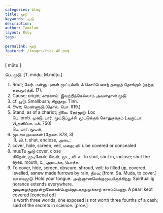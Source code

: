 ```yaml
---
categories: blog
title: மூடு
keywords: மூடு
description: 
author: Tamilan
layout: Ruby
tags: 
 
permalink: மூடு
featured: /images/ttak-48.png
---
```

  
[ mūṭu ]  
  
பெ. மூடு. [T. mōḍu, M.mūṭu.]  
1. Root; வேர். மன்னு புனன் மூட்டில்விடக் கொப்பெலாந் தழைத் தோங்கும் (குற்றா. தல.மூர்த்தி. 17).   
2. Cause; origin; காரணம். இவற்றிற்கெல்லாம் அவன்தான் மூடு.   
3. cf. பூடு. Smallbush; சிறுதூறு. Tinn.   
4. Ewe; பெண்ணாடு.(தொல். பொ. 619.)   
5. Stand, as of a chariot; நிலை. தேர்மூடு. Loc  
பெ. prob. முகடு. பார். மூட்டுப்பூச்சி. மூட்டுக்குங் கொதுகுக்கும் (அருட்பா, vi,தனிப்பா. பக். 750)  
பெ. பார். மூடன்,   
1. மூடாய முயலகன் (தேவா. 878, 3)  
III. வி. t. shut, enclose, அடை;   
2. cover, hide, screen, veil, மறை; வி. i. be covered or concealed  
3. muuTu மூடு cover, close  
கிறேன், மூடினேன், வேன், மூட, வி. a. To shut, shut in, inclose; shut the eyes. mouth, c., அடைக்க, பொத்த.   
2. To cover, hide, screen, obscure, shroud, veil; to filled up, covered, levelled, asnew made furrows by rain, நிரவ; [from. Sa. Muda, to cover.]  
வாயைமூடு. Hold your tongue. அஞ்ஞானமெங்குமூடியிருக்கிறது. Spiritual ig norance extends everywhere. மூடினமுத்துமூன்றுலோகம்பெறும்மூடாததுமுக்காற் காசும்பெறாது. A pearl kept covered [conceal ed]  
is worth three worlds, one exposed is not worth three fourths of a cash; said of the secrets in science. [prov.]